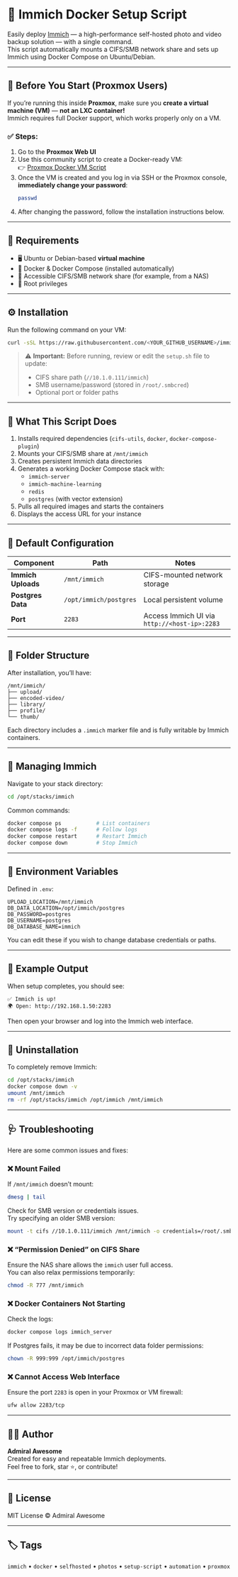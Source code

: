 # 🚀 Immich Docker Setup Script

Easily deploy [Immich](https://github.com/immich-app/immich) — a high-performance self-hosted photo and video backup solution — with a single command.  
This script automatically mounts a CIFS/SMB network share and sets up Immich using Docker Compose on Ubuntu/Debian.

---

## 🧱 Before You Start (Proxmox Users)

If you’re running this inside **Proxmox**, make sure you **create a virtual machine (VM)** — **not an LXC container!**  
Immich requires full Docker support, which works properly only on a VM.

### ✅ Steps:

1. Go to the **Proxmox Web UI**  
2. Use this community script to create a Docker-ready VM:  
   👉 [Proxmox Docker VM Script](https://community-scripts.github.io/ProxmoxVE/scripts?id=docker-vm&category=Containers%20%26%20Docker)
3. Once the VM is created and you log in via SSH or the Proxmox console, **immediately change your password**:
   ```bash
   passwd
   ```
4. After changing the password, follow the installation instructions below.

---

## 🧰 Requirements

- 🖥️ Ubuntu or Debian-based **virtual machine**
- 🐳 Docker & Docker Compose (installed automatically)
- 💾 Accessible CIFS/SMB network share (for example, from a NAS)
- 🔑 Root privileges

---

## ⚙️ Installation

Run the following command on your VM:

```bash
curl -sSL https://raw.githubusercontent.com/<YOUR_GITHUB_USERNAME>/immich-docker-setup/main/setup.sh | bash
```

> ⚠️ **Important:** Before running, review or edit the `setup.sh` file to update:
> - CIFS share path (`//10.1.0.111/immich`)
> - SMB username/password (stored in `/root/.smbcred`)
> - Optional port or folder paths

---

## 📂 What This Script Does

1. Installs required dependencies (`cifs-utils`, `docker`, `docker-compose-plugin`)
2. Mounts your CIFS/SMB share at `/mnt/immich`
3. Creates persistent Immich data directories
4. Generates a working Docker Compose stack with:
   - `immich-server`
   - `immich-machine-learning`
   - `redis`
   - `postgres` (with vector extension)
5. Pulls all required images and starts the containers
6. Displays the access URL for your instance

---

## 🧠 Default Configuration

| Component | Path | Notes |
|------------|------|-------|
| **Immich Uploads** | `/mnt/immich` | CIFS-mounted network storage |
| **Postgres Data** | `/opt/immich/postgres` | Local persistent volume |
| **Port** | `2283` | Access Immich UI via `http://<host-ip>:2283` |

---

## 📁 Folder Structure

After installation, you’ll have:

```
/mnt/immich/
├── upload/
├── encoded-video/
├── library/
├── profile/
└── thumb/
```

Each directory includes a `.immich` marker file and is fully writable by Immich containers.

---

## 🔄 Managing Immich

Navigate to your stack directory:
```bash
cd /opt/stacks/immich
```

Common commands:
```bash
docker compose ps           # List containers
docker compose logs -f      # Follow logs
docker compose restart      # Restart Immich
docker compose down         # Stop Immich
```

---

## 🧾 Environment Variables

Defined in `.env`:
```
UPLOAD_LOCATION=/mnt/immich
DB_DATA_LOCATION=/opt/immich/postgres
DB_PASSWORD=postgres
DB_USERNAME=postgres
DB_DATABASE_NAME=immich
```

You can edit these if you wish to change database credentials or paths.

---

## 🧱 Example Output

When setup completes, you should see:
```
✅ Immich is up!
🌍 Open: http://192.168.1.50:2283
```

Then open your browser and log into the Immich web interface.

---

## 🧼 Uninstallation

To completely remove Immich:
```bash
cd /opt/stacks/immich
docker compose down -v
umount /mnt/immich
rm -rf /opt/stacks/immich /opt/immich /mnt/immich
```

---

## 🩺 Troubleshooting

Here are some common issues and fixes:

### ❌ Mount Failed
If `/mnt/immich` doesn’t mount:
```bash
dmesg | tail
```
Check for SMB version or credentials issues.  
Try specifying an older SMB version:
```bash
mount -t cifs //10.1.0.111/immich /mnt/immich -o credentials=/root/.smbcred,vers=2.1
```

### ❌ “Permission Denied” on CIFS Share
Ensure the NAS share allows the `immich` user full access.  
You can also relax permissions temporarily:
```bash
chmod -R 777 /mnt/immich
```

### ❌ Docker Containers Not Starting
Check the logs:
```bash
docker compose logs immich_server
```
If Postgres fails, it may be due to incorrect data folder permissions:
```bash
chown -R 999:999 /opt/immich/postgres
```

### ❌ Cannot Access Web Interface
Ensure the port `2283` is open in your Proxmox or VM firewall:
```bash
ufw allow 2283/tcp
```

---

## 🧑‍💻 Author

**Admiral Awesome**  
Created for easy and repeatable Immich deployments.  
Feel free to fork, star ⭐, or contribute!

---

## 🪪 License

MIT License © Admiral Awesome

---

## 🏷️ Tags
`immich` • `docker` • `selfhosted` • `photos` • `setup-script` • `automation` • `proxmox`
